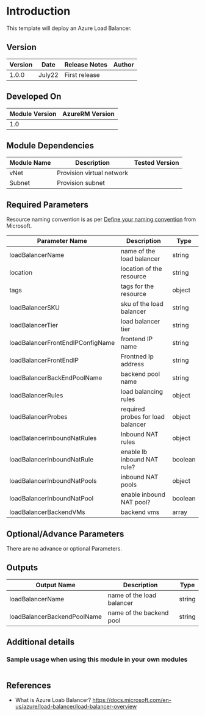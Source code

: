# Introduction 
This template will deploy an Azure Load Balancer.
## Version
| Version | Date | Release Notes | Author |
|---|---|---|---|
| 1.0.0 | July22 | First release | |

## Developed On
| Module Version | AzureRM Version |
|---|---|
| 1.0 | |


## Module Dependencies

| Module Name | Description | Tested Version | 
|---|---|---|
| vNet | Provision virtual network |  |
| Subnet | Provision subnet | |


## Required Parameters

Resource naming convention is as per [Define your naming convention](https://docs.microsoft.com/en-us/azure/cloud-adoption-framework/ready/azure-best-practices/resource-naming#example-names-for-common-azure-resource-types) from Microsoft.

| Parameter Name | Description |  Type | 
|---|---|---|
| loadBalancerName | name of the load balancer | string |
| location | location of the resource | string |
| tags | tags for the resource | object | 
| loadBalancerSKU | sku of the load balancer | string |
| loadBalancerTier | load balancer tier | string |
| loadBalancerFrontEndIPConfigName | frontend IP name | string |
| loadBalancerFrontEndIP | Frontned Ip address | string | 
| loadBalancerBackEndPoolName | backend pool name | string |
| loadBalancerRules | load balancing rules | object | 
| loadBalancerProbes | required probes for load balancer | object | 
| loadBalancerInboundNatRules | Inbound NAT rules | object | 
| loadBalancerInboundNatRule | enable lb inbound NAT rule? | boolean | 
| loadBalancerInboundNatPools | inbound NAT pools | object |
| loadBalancerInboundNatPool | enable inbound NAT pool? | boolean | 
| loadBalancerBackendVMs | backend vms | array | 
## Optional/Advance Parameters

There are no advance or optional Parameters.



## Outputs
| Output Name | Description | Type | 
|---|---|---|
| loadBalancerName | name of the load balancer | string |
| loadBalancerBackendPoolName | name of the backend pool | string |


## Additional details
### Sample usage when using this module in your own modules

```

```

## References

- What is Azure Loab Balancer? https://docs.microsoft.com/en-us/azure/load-balancer/load-balancer-overview
